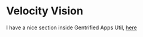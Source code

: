 # Velocity Vision

I have a nice section inside Gentrified Apps Util, [here](https://gramgra07.github.io/GentrifiedAppsUtil/vision-portal.html)